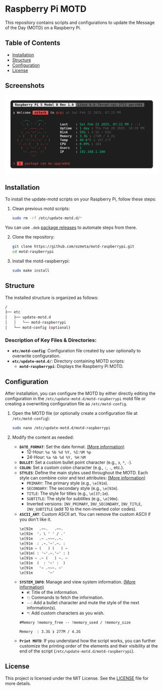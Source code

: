 # Raspberry Pi MOTD

This repository contains scripts and configurations to update the Message of the Day (MOTD) on a Raspberry Pi.

## Table of Contents
- [Installation](#installation)
- [Structure](#structure)
- [Configuration](#configuration)
- [License](#license)

## Screenshots
![Screenshot 1](assets/screenshots/screenshot1.png)

## Installation

To install the update-motd scripts on your Raspberry Pi, follow these steps:

1. Clean previous motd scripts:
    ```sh
    sudo rm -rf /etc/update-motd.d/*
    ```

You can use `.deb` [package releases](https://github.com/ozmeta/motd-raspberrypi/releases) to automate steps from there.

2. Clone the repository:
    ```sh
    git clone https://github.com/ozmeta/motd-raspberrypi.git
    cd motd-raspberrypi
    ```

3. Install the motd-raspberrypi:
    ```sh
    sudo make install
    ```

## Structure

The installed structure is organized as follows:

```bash
/
├── etc
│   ├── update-motd.d
│   │   └── motd-raspberrypi
│   └── motd-config (optional)
```

### Description of Key Files & Directories:

- **`etc/motd-config`**: Configuration file created by user optionally to overwrite configuration.
- **`etc/update-motd.d/`**: Directory containing MOTD scripts:
    - **`motd-raspberrypi`**: Displays the Raspberry Pi MOTD.

## Configuration

After installation, you can configure the MOTD by either directly editing the configuration in the `/etc/update-motd.d/motd-raspberrypi` motd file or creating a overwriting configuration file as `/etc/motd-config`.

1. Open the MOTD file (or optionally create a configuration file at `/etc/motd-config`):
    ```sh
    sudo nano /etc/update-motd.d/motd-raspberrypi
    ```

2. Modify the content as needed:
    - **`DATE_FORMAT`**: Set the date format. [(More information)](docs/date-format.md)
        - 12-Hour: `%a %b %d %Y, %I:%M %p`
        - 24-Hour: `%a %b %d %Y, %H:%M`
    - **`BULLET`**: Set a custom bullet point character (e.g., `❯`, `*`, `-`).
    - **`COLON`**: Set a custom colon character (e.g., `:`, `.`, etc.).
    - **`STYLES`**: Define the main styles used throughout the MOTD. Each style can combine color and text attributes: [(More information)](https://misc.flogisoft.com/bash/tip_colors_and_formatting)
        - `PRIMARY`: The primary style (e.g., `\e[91m`).
        - `SECONDARY`: The secondary style (e.g., `\e[92m`).
        - `TITLE`: The style for titles (e.g., `\e[37;1m`).
        - `SUBTITLE`: The style for subtitles (e.g., `\e[90m`).
        - Inverted versions: `INV_PRIMARY`, `INV_SECONDARY`, `INV_TITLE`, `INV_SUBTITLE` (add 10 to the non-inverted color codes).
    - **`ASCII_ART`**: Custom ASCII art. You can remove the custom ASCII if you don't like it.
        ```
        \e[92m   .~~.   .~~.
        \e[92m  '. \ ' ' / .'
        \e[91m   .~ .~~~..~.
        \e[91m  : .~.'~'.~. :
        \e[91m ~ (   ) (   ) ~
        \e[91m( : '~'.~.'~' : )
        \e[91m ~ .~ (   ) ~. ~
        \e[91m  (  : '~' :  )
        \e[91m   '~ .~~~. ~'
        \e[91m       '~'
        ```
    - **`SYSTEM_INFO`**: Manage and view system information. [(More information)](docs/system-info.md)
        - `#`: Title of the information.
        - `!`: Commands to fetch the information.
        - `--`: Add a bullet character and mute the style of the next information(s).
        - `*`: Add custom characters as you wish.
        ```
        #Memory !memory_free -- !memory_used / !memory_size
        ```
        ```
        Memory  : 3.3G ❯ 277M / 4.2G
        ```
    - **`Print MOTD`**: If you understand how the script works, you can further customize the printing order of the elements and their visibility at the end of the script (`/etc/update-motd.d/motd-raspberrypi`).

## License

This project is licensed under the MIT License. See the [LICENSE](LICENSE) file for more details.
